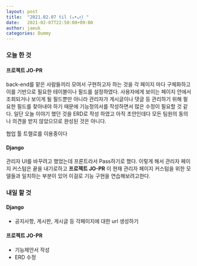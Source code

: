 ```yaml
---
layout: post
title:  "2021.02.07 til (๑•ᴗ•͈) "
date:   2021-02-07T22:50:00+09:00
author: jaeuk
categories: Dummy
---
```


### **오늘 한 것**
#### 프로젝트 JO-PR
back-end를 맡은 사람들끼리 모여서 구현하고자 하는 것을 각 페이지 마다 구체화하고 이를 기반으로 필요한 테이블이나 필드를 설정하였다.
사용자에게 보이는 페이지 안에서 조회되거나 보이게 될 필드뿐만 아니라 관리자가 게시글이나 댓글 등 관리하기 위해 필요한 필드를 찾아내야 하기 때문에 기능정의서를 작성하면서 많은 수정이 필요할 것 같다.
일단 오늘 이야기 했던 것을 ERD로 작성 하였고 아직 초안인데다 모든 팀원의 동의나 의견을 받지 않았으므로 완성된 것은 아니다.

협업 툴 트렐로를 이용중이다

#### Django
관리자 UI를 바꾸려고 했었는데 프론트라서 Pass하기로 했다.
이렇게 해서 관리자 페이지 커스텀은 끝을 내기로하고 **프로젝트 JO-PR** 이 현재 관리자 페이지 커스텀을 위한 모델들과 일치하는 부분이 있어 이걸로 기능 구현을 연습해보려고한다.
### **내일 할 것**
#### Django
- 공지사항, 게시판, 게시글 등 각페이지에 대한 url 생성하기 
#### 프로젝트 JO-PR 
- 기능제안서 작성
- ERD 수정
